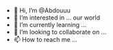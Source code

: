 - 👋 Hi, I’m @Abdouuu
- 👀 I’m interested in ... our world
- 🌱 I’m currently learning ...
- 💞️ I’m looking to collaborate on ...
- 📫 How to reach me ...

<!---
Abdouuu13/Abdouuu13 is a ✨ special ✨ repository because its `README.md` (this file) appears on your GitHub profile.
You can click the Preview link to take a look at your changes.
--->
